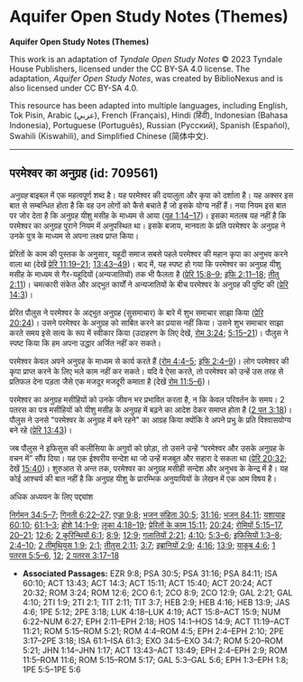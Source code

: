 # Aquifer Open Study Notes (Themes)

**Aquifer Open Study Notes (Themes)**

This work is an adaptation of *Tyndale Open Study Notes* © 2023 Tyndale House Publishers, licensed under the CC BY\-SA 4\.0 license. The adaptation, *Aquifer Open Study Notes*, was created by BiblioNexus and is also licensed under CC BY\-SA 4\.0\.

This resource has been adapted into multiple languages, including English, Tok Pisin, Arabic (عربي), French (Français), Hindi (हिंदी), Indonesian (Bahasa Indonesia), Portuguese (Português), Russian (Русский), Spanish (Español), Swahili (Kiswahili), and Simplified Chinese (简体中文).



--------------------------------

## परमेश्वर का अनुग्रह (id: 709561)

*अनुग्रह* बाइबल में एक महत्वपूर्ण शब्द है। यह परमेश्वर की दयालुता और कृपा को दर्शाता है। यह अक्सर इस बात से सम्बन्धित होता है कि वह उन लोगों को कैसे बचाते हैं जो इसके योग्य नहीं हैं। नया नियम इस बात पर जोर देता है कि अनुग्रह यीशु मसीह के माध्यम से आया ([यूह 1:14–17](https://ref.ly/John1:14-John1:17))। इसका मतलब यह नहीं है कि परमेश्वर का अनुग्रह पुराने नियम में अनुपस्थित था। इसके बजाय, मानवता के प्रति परमेश्वर के अनुग्रह ने उनके पुत्र के माध्यम से अपना लक्ष्य प्राप्त किया।

प्रेरितों के काम की पुस्तक के अनुसार, यहूदी समाज सबसे पहले परमेश्वर की महान कृपा का अनुभव करने वाला था (देखें [प्रेरि 11:19–21](https://ref.ly/Acts11:19-Acts11:21); [13:43–49](https://ref.ly/Acts13:43-Acts13:49))। बाद में, यह स्पष्ट हो गया कि परमेश्वर का अनुग्रह यीशु मसीह के माध्यम से गैर\-यहूदियों (अन्यजातियों) तक भी फैलता है ([प्रेरि 15:8–9](https://ref.ly/Acts15:8-Acts15:9); [इफि 2:11–18](https://ref.ly/Eph2:11-Eph2:18); [तीतु 2:11](https://ref.ly/Titus2:11))। चमत्कारी संकेत और अद्भुत कार्यों ने अन्यजातियों के बीच परमेश्वर के अनुग्रह की पुष्टि की ([प्रेरि 14:3](https://ref.ly/Acts14:3))।

प्रेरित पौलुस ने परमेश्वर के अद्भुत अनुग्रह (सुसमाचार) के बारे में शुभ समाचार साझा किया ([प्रेरि 20:24](https://ref.ly/Acts20:24))। उसने परमेश्वर के अनुग्रह को साबित करने का प्रयास नहीं किया। उसने शुभ समाचार साझा करते समय इसे सत्य के रूप में स्वीकार किया (उदाहरण के लिए देखें, [रोम 3:24](https://ref.ly/Rom3:24); [5:15–21](https://ref.ly/Rom5:15-Rom5:21))। पौलुस ने स्पष्ट किया कि हम अपना उद्धार अर्जित नहीं कर सकते।

परमेश्वर केवल अपने अनुग्रह के माध्यम से कार्य करते हैं ([रोम 4:4–5](https://ref.ly/Rom4:4-Rom4:5); [इफि 2:4–9](https://ref.ly/Eph2:4-Eph2:9))। लोग परमेश्वर की कृपा प्राप्त करने के लिए भले काम नहीं कर सकते। यदि वे ऐसा करते, तो परमेश्वर को उन्हें उस तरह से प्रतिफल देना पड़ता जैसे एक मजदूर मजदूरी कमाता है (देखें [रोम 11:5–6](https://ref.ly/Rom11:5-Rom11:6))।

परमेश्वर का अनुग्रह मसीहियों को उनके जीवन भर प्रभावित करता है, न कि केवल परिवर्तन के समय। 2 पतरस का पत्र मसीहियों को यीशु मसीह के अनुग्रह में बढ़ने का आदेश देकर समाप्त होता है ([2 पत 3:18](https://ref.ly/2Pet3:18))। पौलुस ने उनसे "परमेश्वर के अनुग्रह में बने रहने" का आग्रह किया क्योंकि वे अपने प्रभु के प्रति विश्वासयोग्य बने रहे ([प्रेरि 13:43](https://ref.ly/Acts13:43))।

जब पौलुस ने इफिसुस की कलीसिया के अगुवों को छोड़ा, तो उसने उन्हें “परमेश्वर और उसके अनुग्रह के वचन में” सौंप दिया। यह एक ईश्वरीय सन्देश था जो उन्हें मजबूत और सहारा दे सकता था ([प्रेरि 20:32](https://ref.ly/Acts20:32); देखें [15:40](https://ref.ly/Acts15:40))। शुरुआत से अन्त तक, परमेश्वर का अनुग्रह मसीही सन्देश और अनुभव के केन्द्र में है। यह कोई आश्चर्य की बात नहीं है कि अनुग्रह यीशु के प्रारम्भिक अनुयायियों के लेखन में एक आम विषय है।

अधिक अध्ययन के लिए पद्द्यांश

[निर्गमन 34:5–7](https://ref.ly/Exod34:5-Exod34:7); [गिनती 6:22–27](https://ref.ly/Num6:22-Num6:27); [एज्रा 9:8](https://ref.ly/Ezra9:8); [भजन संहिता 30:5](https://ref.ly/Ps30:5); [31:16](https://ref.ly/Ps31:16); [भजन 84:11](https://ref.ly/Ps84:11); [यशायाह 60:10](https://ref.ly/Isa60:10); [61:1–3](https://ref.ly/Isa61:1-Isa61:3); [होशे 14:1–9](https://ref.ly/Hos14:1-Hos14:9); [लूका 4:18–19](https://ref.ly/Luke4:18-Luke4:19); [प्रेरितों के काम 15:11](https://ref.ly/Acts15:11); [20:24](https://ref.ly/Acts20:24); [रोमियों 5:15–17](https://ref.ly/Rom5:15-Rom5:17), [20–21](https://ref.ly/Rom5:20-Rom5:21); [12:6](https://ref.ly/Rom12:6); [2 कुरिन्थियों 6:1](https://ref.ly/2Cor6:1); [8:9](https://ref.ly/2Cor8:9); [12:9](https://ref.ly/2Cor12:9); [गलातियों 2:21](https://ref.ly/Gal2:21); [4:10](https://ref.ly/Gal4:10); [5:3–6](https://ref.ly/Gal5:3-Gal5:6); [इफिसियों 1:3–8](https://ref.ly/Eph1:3-Eph1:8); [2:4–10](https://ref.ly/Eph2:4-Eph2:10); [2 तीमुथियुस 1:9](https://ref.ly/2Tim1:9); [2:1](https://ref.ly/2Tim2:1); [तीतुस 2:11](https://ref.ly/Titus2:11); [3:7](https://ref.ly/Titus3:7); [इब्रानियों 2:9](https://ref.ly/Heb2:9); [4:16](https://ref.ly/Heb4:16); [13:9](https://ref.ly/Heb13:9); [याकूब 4:6](https://ref.ly/Jas4:6); [1 पतरस 5:5–6](https://ref.ly/1Pet5:5-1Pet5:6), [12](https://ref.ly/1Pet5:12); [2 पतरस 3:17–18](https://ref.ly/2Pet3:17-2Pet3:18)

* **Associated Passages:** EZR 9:8; PSA 30:5; PSA 31:16; PSA 84:11; ISA 60:10; ACT 13:43; ACT 14:3; ACT 15:11; ACT 15:40; ACT 20:24; ACT 20:32; ROM 3:24; ROM 12:6; 2CO 6:1; 2CO 8:9; 2CO 12:9; GAL 2:21; GAL 4:10; 2TI 1:9; 2TI 2:1; TIT 2:11; TIT 3:7; HEB 2:9; HEB 4:16; HEB 13:9; JAS 4:6; 1PE 5:12; 2PE 3:18; LUK 4:18–LUK 4:19; ACT 15:8–ACT 15:9; NUM 6:22–NUM 6:27; EPH 2:11–EPH 2:18; HOS 14:1–HOS 14:9; ACT 11:19–ACT 11:21; ROM 5:15–ROM 5:21; ROM 4:4–ROM 4:5; EPH 2:4–EPH 2:10; 2PE 3:17–2PE 3:18; ISA 61:1–ISA 61:3; EXO 34:5–EXO 34:7; ROM 5:20–ROM 5:21; JHN 1:14–JHN 1:17; ACT 13:43–ACT 13:49; EPH 2:4–EPH 2:9; ROM 11:5–ROM 11:6; ROM 5:15–ROM 5:17; GAL 5:3–GAL 5:6; EPH 1:3–EPH 1:8; 1PE 5:5–1PE 5:6

